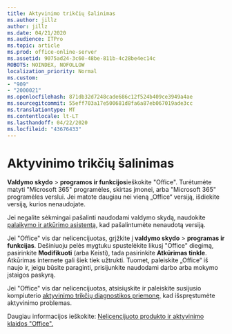 ```yaml
---
title: Aktyvinimo trikčių šalinimas
ms.author: jillz
author: jillz
ms.date: 04/21/2020
ms.audience: ITPro
ms.topic: article
ms.prod: office-online-server
ms.assetid: 9075ad24-3c60-48be-811b-4c28be4ec14c
ROBOTS: NOINDEX, NOFOLLOW
localization_priority: Normal
ms.custom:
- "909"
- "2000021"
ms.openlocfilehash: 871db32d7248cade686c12f524b409ce3949a4ae
ms.sourcegitcommit: 55eff703a17e500681d8fa6a87eb067019ade3cc
ms.translationtype: MT
ms.contentlocale: lt-LT
ms.lasthandoff: 04/22/2020
ms.locfileid: "43676433"
---
```

# <a name="activation-troubleshooting"></a>Aktyvinimo trikčių šalinimas

**Valdymo skydo** \> **programos ir funkcijos**ieškokite "Office". Turėtumėte matyti "Microsoft 365" programėles, skirtas įmonei, arba "Microsoft 365" programėles verslui. Jei matote daugiau nei vieną „Office“ versiją, išdiekite versiją, kurios nenaudojate.
  
Jei negalite sėkmingai pašalinti naudodami valdymo skydą, naudokite [palaikymo ir atkūrimo asistentą,](https://aka.ms/SARA-OfficeUninstall-Alchemy) kad pašalintumėte nenaudotą versiją.
  
Jei "Office" vis dar nelicencijuotas, grįžkite į **valdymo skydo** \> **programas ir funkcijas**. Dešiniuoju pelės mygtuku spustelėkite likusį "Office" diegimą, pasirinkite **Modifikuoti** (arba Keisti), tada pasirinkite **Atkūrimas tinkle**. Atkūrimas internete gali šiek tiek užtrukti. Tuomet, paleiskite „Office“ iš naujo ir, jeigu būsite paraginti, prisijunkite naudodami darbo arba mokymo įstaigos paskyrą.
  
Jei "Office" vis dar nelicencijuotas, atsisiųskite ir paleiskite susijusio kompiuterio [aktyvinimo trikčių diagnostikos priemonę,](https://aka.ms/SARA-OfficeActivation-Alchemy) kad išspręstumėte aktyvinimo problemas.
  
Daugiau informacijos ieškokite: [Nelicencijuoto produkto ir aktyvinimo klaidos "Office".](https://support.office.com/article/0d23d3c0-c19c-4b2f-9845-5344fedc4380)
